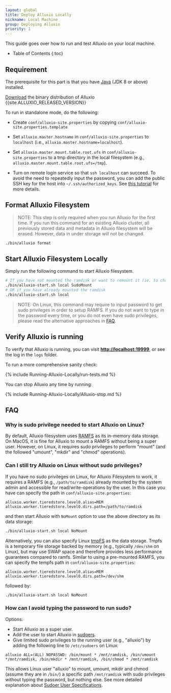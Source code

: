 ```yaml
---
layout: global
title: Deploy Alluxio Locally
nickname: Local Machine
group: Deploying Alluxio
priority: 1
---
```


This guide goes over how to run and test Alluxio on your local machine.

* Table of Contents
{:toc}

## Requirement

The prerequisite for this part is that you have
[Java](http://www.oracle.com/technetwork/java/javase/downloads/jdk8-downloads-2133151.html) (JDK 8
or above) installed.

[Download](https://alluxio.org/download) the binary distribution of Alluxio
{{site.ALLUXIO_RELEASED_VERSION}}

To run in standalone mode, do the following:

* Create `conf/alluxio-site.properties` by copying `conf/alluxio-site.properties.template`

* Set `alluxio.master.hostname` in `conf/alluxio-site.properties` to `localhost` (i.e.,
`alluxio.master.hostname=localhost`).

* Set `alluxio.master.mount.table.root.ufs` in `conf/alluxio-site.properties` to a tmp directory in the local
  filesystem (e.g., `alluxio.master.mount.table.root.ufs=/tmp`).

* Turn on remote login service so that `ssh localhost` can succeed. To avoid the need to
repeatedly input the password, you can add the public SSH key for the host into
`~/.ssh/authorized_keys`. See [this tutorial](http://www.linuxproblem.org/art_9.html) for more
details.

## Format Alluxio Filesystem

> NOTE: This step is only required when you run Alluxio for the first time.
> If you run this command for an existing Alluxio cluster,
> all previously stored data and metadata in Alluxio filesystem will be erased.
> However, data in under storage will not be changed.

```bash
./bin/alluxio format
```

## Start Alluxio Filesystem Locally

Simply run the following command to start Alluxio filesystem.

```bash
# If you have not mounted the ramdisk or want to remount it (ie. to change the size)
./bin/alluxio-start.sh local SudoMount
# OR if you have already mounted the ramdisk
./bin/alluxio-start.sh local
```

> NOTE: On Linux, this command may require to input password to get sudo privileges
> in order to setup RAMFS. If you do not want to type in the password every time, or you do
> not even have sudo privileges, please read the alternative approaches in [FAQ](#faq).

## Verify Alluxio is running

To verify that Alluxio is running, you can visit
**[http://localhost:19999](http://localhost:19999)**, or see the log in the `logs` folder.

To run a more comprehensive sanity check:

{% include Running-Alluxio-Locally/run-tests.md %}

You can stop Alluxio any time by running:

{% include Running-Alluxio-Locally/Alluxio-stop.md %}


## FAQ

### Why is sudo privilege needed to start Alluxio on Linux?

By default, Alluxio filesystem uses
[RAMFS](https://www.kernel.org/doc/Documentation/filesystems/ramfs-rootfs-initramfs.txt) as its
in-memory data storage. On MacOS, it is fine for Alluxio to mount a RAMFS without being a super
user. However, on Linux, it requires sudo privileges to perform "mount" (and the followed "umount",
"mkdir" and "chmod" operations).

### Can I still try Alluxio on Linux without sudo privileges?

If you have no sudo privileges on Linux, for Alluxio Filesystem to work, it requires a RAMFS (e.g., `/path/to/ramdisk`) already mounted
by the system admin and accessible for read/write-operations by the user. In this case you have can specify the path in
`conf/alluxio-site.properties`:

```
alluxio.worker.tieredstore.level0.alias=MEM
alluxio.worker.tieredstore.level0.dirs.path=/path/to/ramdisk
```

and then start Alluxio with `NoMount` option to use the above directory as its data storage:

```bash
./bin/alluxio-start.sh local NoMount
```

Alternatively, you can also specify Linux [tmpFS](https://en.wikipedia.org/wiki/Tmpfs)
as the data storage. Tmpfs is a temporary file storage backed by memory (e.g., typically `/dev/shm` on Linux), but may use SWAP space and
therefore provides less performance guarantees compared to ramfs. Similar to using a pre-mounted RAMFS, you can specify the tempfs path in
`conf/alluxio-site.properties`:

```
alluxio.worker.tieredstore.level0.alias=MEM
alluxio.worker.tieredstore.level0.dirs.path=/dev/shm
```

followed by:

```bash
./bin/alluxio-start.sh local NoMount
```

### How can I avoid typing the password to run sudo?

Options:

* Start Alluxio as a super user.
* Add the user to start Alluxio in [sudoers](https://help.ubuntu.com/community/Sudoers).
* Give limited sudo privileges to the running user (e.g., "alluxio") by adding the following line to
`/etc/sudoers` on Linux:

```
alluxio ALL=(ALL) NOPASSWD: /bin/mount * /mnt/ramdisk, /bin/umount */mnt/ramdisk, /bin/mkdir * /mnt/ramdisk, /bin/chmod * /mnt/ramdisk
```

This allows Linux user "alluxio" to mount, umount, mkdir and chmod (assume they are in `/bin/`) a
specific path `/mnt/ramdisk` with sudo privileges without typing the password, but nothing else. See
more detailed explanation about
[Sudoer User Specifications](https://help.ubuntu.com/community/Sudoers#User_Specifications).
